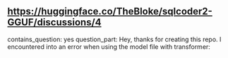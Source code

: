 ## https://huggingface.co/TheBloke/sqlcoder2-GGUF/discussions/4

contains_question: yes
question_part: Hey, thanks for creating this repo. I encountered into an error when using the model file with transformer: